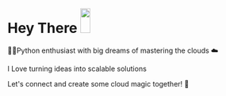 <h1>
  Hey There
  <img src="https://media.giphy.com/media/hvRJCLFzcasrR4ia7z/giphy.gif" width="20px" height="50px"/>
</h1>

👨‍💻Python enthusiast with big dreams of mastering the clouds ☁️ 

I Love turning ideas into scalable solutions 

Let's connect and create some cloud magic together! 🚀
